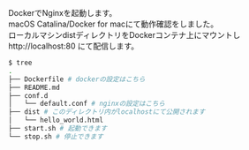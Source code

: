 DockerでNginxを起動します。  
macOS Catalina/Docker for macにて動作確認をしました。  
ローカルマシンdistディレクトリをDockerコンテナ上にマウントしhttp://localhost:80 にて配信します。

```bash
$ tree
.
├── Dockerfile # dockerの設定はこちら
├── README.md
├── conf.d
│   └── default.conf # nginxの設定はこちら
├── dist # このディレクトリ内がlocalhostにて公開されます
│   └── hello_world.html
├── start.sh # 起動できます
└── stop.sh # 停止できます
```
